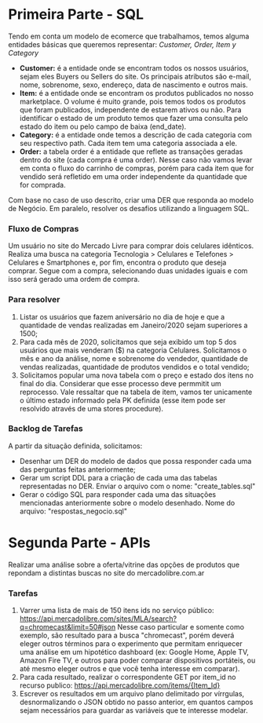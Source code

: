 # Primeira Parte - SQL
 Tendo em conta um modelo de ecomerce que trabalhamos, temos alguma entidades básicas que queremos representar: *Customer, Order, Item y Category*
 
 * **Customer:** é a entidade onde se encontram todos os nossos usuários, sejam eles Buyers ou Sellers do site. Os principais atributos são e-mail, nome, sobrenome, sexo, endereço, data de nascimento e outros mais.
 * **Item:** é a entidade onde se encontram os produtos publicados no nosso marketplace. O volume é muito grande, pois temos todos os produtos que foram publicados, independente de estarem ativos ou não. Para identificar o estado de um produto temos que fazer uma consulta pelo estado do item ou pelo campo de baixa (end_date).
 * **Category:** é a entidade onde temos a descrição de cada categoria com seu respectivo path. Cada item tem uma categoria associada a ele.
 * **Order:** a tabela order é a entidade que reflete as transações geradas dentro do site (cada compra é uma order). Nesse caso não vamos levar em conta o fluxo do carrinho de compras, porém para cada item que for vendido será refletido em uma order independente da quantidade que for comprada.

Com base no caso de uso descrito, criar uma DER que responda ao modelo de Negócio. Em paralelo, resolver os desafios utilizando a linguagem SQL.

### Fluxo de Compras
Um usuário no site do Mercado Livre para comprar dois celulares idênticos. Realiza uma busca na categoria Tecnologia > Celulares e Telefones > Celulares e Smartphones e, por fim, encontra o produto que deseja comprar. Segue com a compra, selecionando duas unidades iguais e com isso será gerado uma ordem de compra.


### Para resolver
1. Listar os usuários que fazem aniversário no dia de hoje e que a quantidade de vendas realizadas em Janeiro/2020 sejam superiores a 1500;
2. Para cada mês de 2020, solicitamos que seja exibido um top 5 dos usuários que mais venderam ($) na categoria Celulares. Solicitamos o mês e ano da análise, nome e sobrenome do vendedor, quantidade de vendas realizadas, quantidade de produtos vendidos e o total vendido;
3. Solicitamos popular uma nova tabela com o preço e estado dos itens no final do dia. Considerar que esse processo deve permmitit um reprocesso. Vale ressaltar que na tabela de item, vamos ter unicamente o último estado informado pela PK definida (esse item pode ser resolvido através de uma stores procedure).

### Backlog de Tarefas
A partir da situação definida, solicitamos:
* Desenhar um DER do modelo de dados que possa responder cada uma das perguntas feitas anteriormente;
* Gerar um script DDL para a criação de cada uma das tabelas representadas no DER. Enviar o arquivo com o nome: "create_tables.sql"
* Gerar o código SQL para responder cada uma das situações mencionadas anteriormente sobre o modelo desenhado. Nome do arquivo: "respostas_negocio.sql"

# Segunda Parte - APIs

Realizar uma análise sobre a oferta/vitrine das opções de produtos que repondam a distintas buscas no site do mercadolibre.com.ar

### Tarefas
1. Varrer uma lista de mais de 150 itens ids no serviço público: https://api.mercadolibre.com/sites/MLA/search?q=chromecast&limit=50#json
Nesse caso particular e somente como exemplo, são resultado para a busca "chromecast", porém deverá eleger outros términos para o experimento que permitam enriquecer uma análise em um hipotético dashboard (ex: Google Home, Apple TV, Amazon Fire TV, e outros para poder comparar dispositivos portáteis, ou até mesmo eleger outros e que você tenha interesse em comparar).
2. Para cada resultado, realizar o correspondente GET por item_id no recurso publico: https://api.mercadolibre.com/items/{Item_Id}
3. Escrever os resultados em um arquivo plano delimitado por vírrgulas, desnormalizando o JSON obtido no passo anterior, em quantos campos sejam necessários para guardar as variáveis que te interesse modelar.
